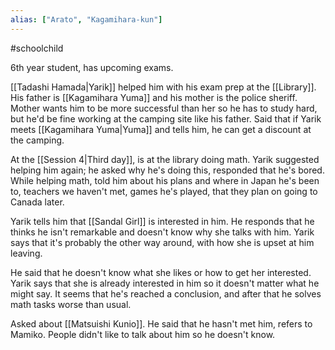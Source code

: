 ```yaml
---
alias: ["Arato", "Kagamihara-kun"]
---
```

#schoolchild

6th year student, has upcoming exams.

[[Tadashi Hamada|Yarik]] helped him with his exam prep at the [[Library]]. His father is [[Kagamihara Yuma]] and his mother is the police sheriff. Mother wants him to be more successful than her so he has to study hard, but he'd be fine working at the camping site like his father. Said that if Yarik meets [[Kagamihara Yuma|Yuma]] and tells him, he can get a discount at the camping.

At the [[Session 4|Third day]], is at the library doing math. Yarik suggested helping him again; he asked why he's doing this, responded that he's bored. While helping math, told him about his plans and where in Japan he's been to, teachers we haven't met, games he's played, that they plan on going to Canada later.

Yarik tells him that [[Sandal Girl]] is interested in him. He responds that he thinks he isn't remarkable and doesn't know why she talks with him. Yarik says that it's probably the other way around, with how she is upset at him leaving.

He said that he doesn't know what she likes or how to get her interested. Yarik says that she is already interested in him so it doesn't matter what he might say. It seems that he's reached a conclusion, and after that he solves math tasks worse than usual.

Asked about [[Matsuishi Kunio]]. He said that he hasn't met him, refers to Mamiko. People didn't like to talk about him so he doesn't know.
